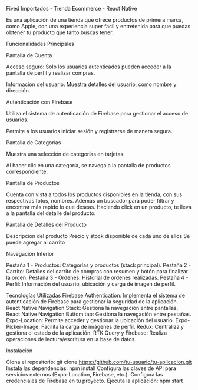 Fived Importados - Tienda Ecommerce - React Native

Es una aplicación de una tienda que ofrece productos de primera marca, como Apple,
con una experiencia super facil y entretenida para que puedas obtener tu producto que tanto buscas tener.


Funcionalidades Principales


Pantalla de Cuenta

  Acceso seguro: Solo los usuarios autenticados pueden acceder a la pantalla de perfil y realizar compras.
    
  Información del usuario: Muestra detalles del usuario, como nombre y dirección.

Autenticación con Firebase

  Utiliza el sistema de autenticación de Firebase para gestionar el acceso de usuarios.
    
  Permite a los usuarios iniciar sesión y registrarse de manera segura.

Pantalla de Categorías

  Muestra una selección de categorías en tarjetas.
    
  Al hacer clic en una categoría, se navega a la pantalla de productos correspondiente.

Pantalla de Productos

   Cuenta con vista a todos los productos disponibles en la tienda, con sus respectivas fotos, nombres.
   Además un buscador para poder filtrar y encontrar más rapido lo que deseas.
   Haciendo click en un producto, te lleva a la pantalla del detalle del producto.

Pantalla de Detalles del Producto

  Descripcion del producto
  Precio y stock disponible de cada uno de ellos
  Se puede agregar al carrito 

Navegación Inferior

  Pestaña 1 - Productos: Categorías y productos (stack principal).
  Pestaña 2 - Carrito: Detalles del carrito de compras con resumen y botón para finalizar la orden.
  Pestaña 3 - Órdenes: Historial de órdenes realizadas.
  Pestaña 4 - Perfil: Información del usuario, ubicación y carga de imagen de perfil.

Tecnologías Utilizadas
    Firebase Authentication: Implementa el sistema de autenticación de Firebase para gestionar la seguridad de la aplicación.
    React Native Navigation Stack: Gestiona la navegación entre pantallas.
    React Native Navigation Buttom tap: Gestiona la navegación entre pestañas.
    Expo-Location: Permite acceder y gestionar la ubicación del usuario.
    Expo-Picker-Image: Facilita la carga de imágenes de perfil.
    Redux: Centraliza y gestiona el estado de la aplicación.
    RTK Query y Firebase: Realiza operaciones de lectura/escritura en la base de datos.

Instalación

  Clona el repositorio: git clone https://github.com/tu-usuario/tu-aplicacion.git
  Instala las dependencias: npm install
  Configura las claves de API para servicios externos (Expo-Location, Firebase, etc.).
  Configura las credenciales de Firebase en tu proyecto.
  Ejecuta la aplicación: npm start

